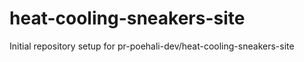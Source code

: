 # heat-cooling-sneakers-site

Initial repository setup for pr-poehali-dev/heat-cooling-sneakers-site